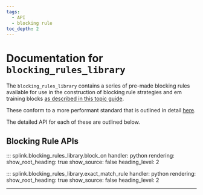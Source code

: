 ```yaml
---
tags:
  - API
  - blocking rule
toc_depth: 2
---
```

# Documentation for `blocking_rules_library`

The `blocking_rules_library` contains a series of pre-made blocking rules available for use in the construction of blocking rule strategies and em training blocks [as described in this topic guide](./topic_guides/drivers_of_performance.html#blocking-rules).

These conform to a more performant standard that is outlined in detail [here](./topic_guides/drivers_of_performance.html#blocking-rules).


The detailed API for each of these are outlined below.

## Blocking Rule APIs

::: splink.blocking_rules_library.block_on
    handler: python
    rendering:
      show_root_heading: true
      show_source: false
      heading_level: 2


::: splink.blocking_rules_library.exact_match_rule
    handler: python
    rendering:
      show_root_heading: true
      show_source: false
      heading_level: 2

---
